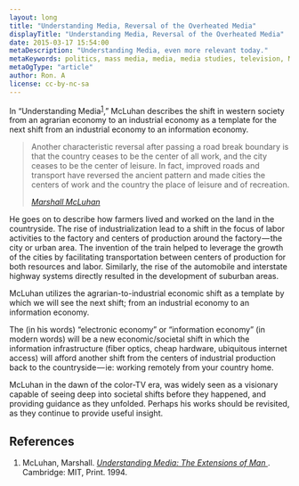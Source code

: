 ```yaml
---
layout: long
title: "Understanding Media, Reversal of the Overheated Media"
displayTitle: "Understanding Media, Reversal of the Overheated Media"
date: 2015-03-17 15:54:00
metaDescription: "Understanding Media, even more relevant today."
metaKeywords: politics, mass media, media, media studies, television, Marshall McLuhan, McLuhan
metaOgType: "article"
author: Ron. A
license: cc-by-nc-sa
---
```



In “Understanding Media<sup>[1](#1)</sup>,” McLuhan describes the shift in western
society from an agrarian economy to an industrial economy as a template for the
next shift from an industrial economy to an information economy.

> Another characteristic reversal after passing a road break boundary is that the 
> country ceases to be the center of all work, and the city ceases to be the 
> center of leisure. In fact, improved roads and transport have reversed the 
> ancient pattern and made cities the centers of work and the country the place 
> of leisure and of recreation.
>
> <cite><a href="https://books.google.com/books?id=UUMoGmujREwC&pg=PA173&lpg=PA173&dq=%22Another+characteristic+reversal%22&source=bl&ots=2E5XNz0d_S&sig=s669uSFDmRDh9TE3ZdZr-WtuAR0&hl=en&sa=X&ved=0ahUKEwiPgdnridfRAhVi54MKHZ3BBn4Q6AEIEzAA#v=onepage&q=%22Another%20characteristic%20reversal%22&f=false)">Marshall McLuhan</a>
> </cite>

He goes on to describe how farmers lived and worked on the land in the 
countryside. The rise of industrialization lead to a shift in the focus 
of labor activities to the factory and centers of production around the 
factory — the city or urban area. The invention of the train helped to 
leverage the growth of the cities by facilitating transportation between 
centers of production for both resources and labor. Similarly, the rise 
of the automobile and interstate highway systems directly resulted in 
the development of suburban areas.

McLuhan utilizes the agrarian-to-industrial economic shift as a template 
by which we will see the next shift; from an industrial economy to an information economy.

The (in his words) “electronic economy” or “information economy” (in modern 
words) will be a new economic/societal shift in which the information 
infrastructure (fiber optics, cheap hardware, ubiquitous internet access) 
will afford another shift from the centers of industrial production back 
to the countryside — ie: working remotely from your country home.

McLuhan in the dawn of the color-TV era, was widely seen as a visionary 
capable of seeing deep into societal shifts before they happened, and 
providing guidance as they unfolded. Perhaps his works should be revisited,
as they continue to provide useful insight.


## References

1. <div id="1"><a name="1"></a>
   McLuhan, Marshall.
   <em>
     <a href="https://mitpress.mit.edu/books/understanding-media">
       Understanding Media: The Extensions of Man
     </a>
   </em>.
   Cambridge: MIT,
   Print.
   1994.
   </div>
